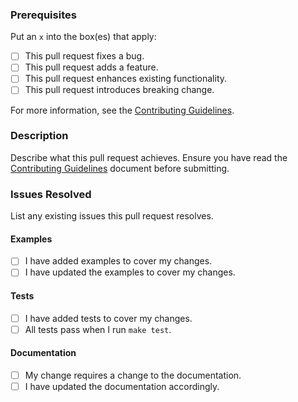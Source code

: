 ### Prerequisites

Put an `x` into the box(es) that apply:

- [ ] This pull request fixes a bug.
- [ ] This pull request adds a feature.
- [ ] This pull request enhances existing functionality.
- [ ] This pull request introduces breaking change.

For more information, see the [Contributing Guidelines](https://github.com/barundel/terraform-aws-flowlogs/tree/master/CONTRIBUTING.md).

### Description

Describe what this pull request achieves. Ensure you have read the [Contributing Guidelines](https://github.com/barundel/terraform-aws-flowlogs/tree/master/CONTRIBUTING.md) document before submitting.

### Issues Resolved

List any existing issues this pull request resolves.

#### Examples

- [ ] I have added examples to cover my changes.
- [ ] I have updated the examples to cover my changes.

#### Tests

- [ ] I have added tests to cover my changes.
- [ ] All tests pass when I run `make test`.

#### Documentation

- [ ] My change requires a change to the documentation.
- [ ] I have updated the documentation accordingly.
